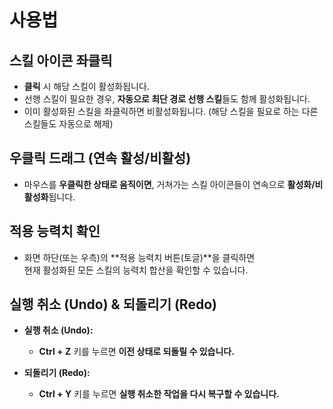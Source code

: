 # 사용법

## 스킬 아이콘 좌클릭
- **클릭** 시 해당 스킬이 활성화됩니다.  
- 선행 스킬이 필요한 경우, **자동으로 최단 경로 선행 스킬**들도 함께 활성화됩니다.  
- 이미 활성화된 스킬을 좌클릭하면 비활성화됩니다.
  (해당 스킬을 필요로 하는 다른 스킬들도 자동으로 해제)

## 우클릭 드래그 (연속 활성/비활성)
- 마우스를 **우클릭한 상태로 움직이면**, 거쳐가는 스킬 아이콘들이 연속으로 **활성화/비활성화**됩니다.
  
## 적용 능력치 확인
- 화면 하단(또는 우측)의 **적용 능력치 버튼(토글)**을 클릭하면  
  현재 활성화된 모든 스킬의 능력치 합산을 확인할 수 있습니다.

## 실행 취소 (Undo) & 되돌리기 (Redo)
- **실행 취소 (Undo):**  
  - **Ctrl + Z** 키를 누르면 **이전 상태로 되돌릴 수 있습니다.**  

- **되돌리기 (Redo):**  
  - **Ctrl + Y** 키를 누르면 **실행 취소한 작업을 다시 복구할 수 있습니다.**  
